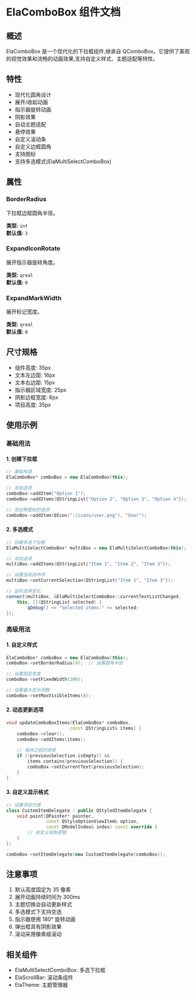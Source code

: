 # ElaComboBox 组件文档

## 概述
ElaComboBox 是一个现代化的下拉框组件,继承自 QComboBox。它提供了美观的视觉效果和流畅的动画效果,支持自定义样式、主题适配等特性。

## 特性
- 现代化圆角设计
- 展开/收起动画
- 指示器旋转动画
- 阴影效果
- 自动主题适配
- 悬停效果
- 自定义滚动条
- 自定义边框圆角
- 支持图标
- 支持多选模式(ElaMultiSelectComboBox)

## 属性

### BorderRadius
下拉框边框圆角半径。

**类型:** `int`  
**默认值:** `3`

### ExpandIconRotate
展开指示器旋转角度。

**类型:** `qreal`  
**默认值:** `0`

### ExpandMarkWidth
展开标记宽度。

**类型:** `qreal`  
**默认值:** `0`

## 尺寸规格

- 组件高度: 35px
- 文本左边距: 16px
- 文本右边距: 15px
- 指示器区域宽度: 25px
- 阴影边框宽度: 6px
- 项目高度: 35px

## 使用示例

### 基础用法

#### 1. 创建下拉框
```cpp
// 基础构造
ElaComboBox* comboBox = new ElaComboBox(this);

// 添加选项
comboBox->addItem("Option 1");
comboBox->addItems(QStringList{"Option 2", "Option 3", "Option 4"});

// 添加带图标的选项
comboBox->addItem(QIcon(":/icons/user.png"), "User");
```

#### 2. 多选模式
```cpp
// 创建多选下拉框
ElaMultiSelectComboBox* multiBox = new ElaMultiSelectComboBox(this);

// 添加选项
multiBox->addItems(QStringList{"Item 1", "Item 2", "Item 3"});

// 设置当前选中项
multiBox->setCurrentSelection(QStringList{"Item 1", "Item 3"});

// 监听选择变化
connect(multiBox, &ElaMultiSelectComboBox::currentTextListChanged,
    this, [](QStringList selected) {
        qDebug() << "Selected items:" << selected;
});
```

### 高级用法

#### 1. 自定义样式
```cpp
ElaComboBox* comboBox = new ElaComboBox(this);
comboBox->setBorderRadius(4);  // 设置圆角半径

// 设置固定宽度
comboBox->setFixedWidth(200);

// 设置最大显示项数
comboBox->setMaxVisibleItems(8);
```

#### 2. 动态更新选项
```cpp
void updateComboBoxItems(ElaComboBox* comboBox, 
                        const QStringList& items) {
    comboBox->clear();
    comboBox->addItems(items);
    
    // 保持之前的选择
    if (!previousSelection.isEmpty() && 
        items.contains(previousSelection)) {
        comboBox->setCurrentText(previousSelection);
    }
}
```

#### 3. 自定义显示格式
```cpp
// 设置项目代理
class CustomItemDelegate : public QStyledItemDelegate {
    void paint(QPainter* painter,
               const QStyleOptionViewItem& option,
               const QModelIndex& index) const override {
        // 自定义绘制逻辑
    }
};

comboBox->setItemDelegate(new CustomItemDelegate(comboBox));
```

## 注意事项
1. 默认高度固定为 35 像素
2. 展开动画持续时间为 300ms
3. 主题切换会自动更新样式
4. 多选模式下支持空选
5. 指示器使用 180° 旋转动画
6. 弹出框具有阴影效果
7. 滚动采用像素级滚动

## 相关组件
- ElaMultiSelectComboBox: 多选下拉框
- ElaScrollBar: 滚动条组件
- ElaTheme: 主题管理器
